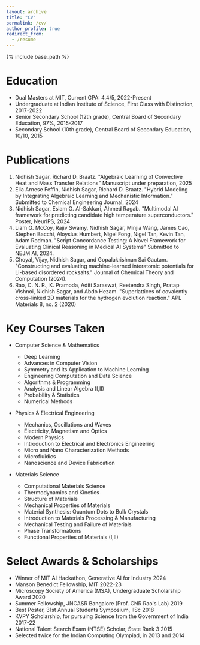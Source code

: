 ```yaml
---
layout: archive
title: "CV"
permalink: /cv/
author_profile: true
redirect_from:
  - /resume
---
```

{% include base_path %}

Education
======
* Dual Masters at MIT, Current GPA: 4.4/5, 2022-Present
* Undergraduate at Indian Institute of Science, First Class with Distinction, 2017-2022
* Senior Secondary School (12th grade), Central Board of Secondary Education, 97%, 2015-2017
* Secondary School (10th grade), Central Board of Secondary Education, 10/10, 2015


Publications
======

1. Nidhish Sagar, Richard D. Braatz. "Algebraic Learning of Convective Heat and Mass Transfer Relations" Manuscript under preparation, 2025
2. Elia Arnese Feffin, Nidhish Sagar, Richard D. Braatz. "Hybrid Modeling by Integrating Algebraic Learning and Mechanistic Information." Submitted to Chemical Engineering Journal, 2024
3. Nidhish Sagar, Eslam G. Al-Sakkari, Ahmed Ragab. "Multimodal AI framework for predicting candidate high temperature superconductors." Poster, NeurIPS, 2024
4. Liam G. McCoy, Rajiv Swamy, Nidhish Sagar, Minjia Wang, James Cao, Stephen Bacchi, Aloysius Humbert, Nigel Fong, Nigel Tan, Kevin Tan, Adam Rodman. "Script Concordance Testing: A Novel Framework for Evaluating Clinical Reasoning in Medical AI Systems" Submitted to NEJM AI, 2024.
5. Choyal, Vijay, Nidhish Sagar, and Gopalakrishnan Sai Gautam. "Constructing and evaluating machine-learned interatomic potentials for Li-based disordered rocksalts." Journal of Chemical Theory and Computation (2024).
6. Rao, C. N. R., K. Pramoda, Aditi Saraswat, Reetendra Singh, Pratap Vishnoi, Nidhish Sagar, and Abdo Hezam. "Superlattices of covalently cross-linked 2D materials for the hydrogen evolution reaction." APL Materials 8, no. 2 (2020)

Key Courses Taken
======
* Computer Science & Mathematics
  * Deep Learning
  * Advances in Computer Vision
  * Symmetry and its Application to Machine Learning 
  * Engineering Computation and Data Science
  * Algorithms & Programming
  * Analysis and Linear Algebra (I,II)
  * Probability & Statistics
  * Numerical Methods

* Physics & Electrical Engineering
  * Mechanics, Oscillations and Waves
  * Electricity, Magnetism and Optics
  * Modern Physics
  * Introduction to Electrical and Electronics Engineering
  * Micro and Nano Characterization Methods
  * Microfluidics
  * Nanoscience and Device Fabrication

* Materials Science
  * Computational Materials Science
  * Thermodynamics and Kinetics
  * Structure of Materials
  * Mechanical Properties of Materials
  * Material Synthesis: Quantum Dots to Bulk Crystals
  * Introduction to Materials Processing & Manufacturing
  * Mechanical Testing and Failure of Materials
  * Phase Transformations
  * Functional Properties of Materials (I,II)


Select Awards & Scholarships
======
* Winner of MIT AI Hackathon, Generative AI for Industry 2024
* Manson Benedict Fellowship, MIT 2022-23
* Microscopy Society of America (MSA), Undergraduate Scholarship Award 2020
* Summer Fellowship, JNCASR Bangalore (Prof. CNR Rao's Lab) 2019
* Best Poster, 31st Annual Students Symposium, IISc 2018
* KVPY Scholarship, for pursuing Science from the Government of India 2017-22
* National Talent Search Exam (NTSE) Scholar, State Rank 3 2015
* Selected twice for the Indian Computing Olympiad, in 2013 and 2014
